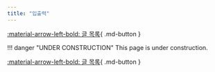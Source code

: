 ```yaml
---
title: "입출력"
---
```


[:material-arrow-left-bold: 글 목록](../index.md){ .md-button }

!!! danger "UNDER CONSTRUCTION"
    This page is under construction.

[:material-arrow-left-bold: 글 목록](../index.md){ .md-button }
